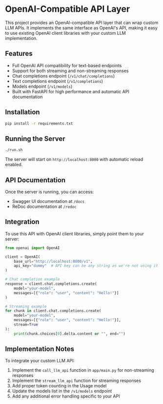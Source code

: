 # OpenAI-Compatible API Layer

This project provides an OpenAI-compatible API layer that can wrap custom LLM APIs. It implements the same interface as OpenAI's API, making it easy to use existing OpenAI client libraries with your custom LLM implementation.

## Features

- Full OpenAI API compatibility for text-based endpoints
- Support for both streaming and non-streaming responses
- Chat completions endpoint (`/v1/chat/completions`)
- Text completions endpoint (`/v1/completions`)
- Models endpoint (`/v1/models`)
- Built with FastAPI for high performance and automatic API documentation

## Installation

```bash
pip install -r requirements.txt
```

## Running the Server

```bash
./run.sh
```

The server will start on `http://localhost:8000` with automatic reload enabled.

## API Documentation

Once the server is running, you can access:
- Swagger UI documentation at `/docs`
- ReDoc documentation at `/redoc`

## Integration

To use this API with OpenAI client libraries, simply point them to your server:

```python
from openai import OpenAI

client = OpenAI(
    base_url="http://localhost:8000/v1",
    api_key="dummy"  # API key can be any string as we're not using it
)

# Chat completion example
response = client.chat.completions.create(
    model="your-model",
    messages=[{"role": "user", "content": "Hello!"}]
)

# Streaming example
for chunk in client.chat.completions.create(
    model="your-model",
    messages=[{"role": "user", "content": "Hello!"}],
    stream=True
):
    print(chunk.choices[0].delta.content or "", end="")
```

## Implementation Notes

To integrate your custom LLM API:

1. Implement the `call_llm_api` function in `app/main.py` for non-streaming responses
2. Implement the `stream_llm_api` function for streaming responses
3. Add proper token counting in the Usage model
4. Update the models list in the `/v1/models` endpoint
5. Add any additional error handling specific to your API